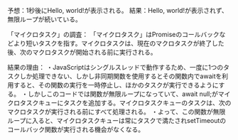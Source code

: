予想：1秒後にHello, world!が表示される。
結果：Hello, world!が表示されず、無限ループが続いている。

「マイクロタスク」の調査：
「マイクロタスク」はPromiseのコールバックなどより短いタスクを指す。マイクロタスクは、現在のマクロタスクが終了した後、次のマクロタスクが開始される前に実行される。

結果の理由：
・JavaScriptはシングルスレッドで動作するため、一度に1つのタスクしか処理できない、しかし非同期関数を使用するとその関数内でawaitを利用すると、その関数の実行を一時停止し、ほかのタスクが実行できるようにする。
・しかしこのコードでは関数が無限ループになっていて、await null;がマイクロタスクキューにタスクを追加する。マイクロタスクキューのタスクは、次のマクロタスクが実行される前にすべて処理される。
・よって、この関数が無限ループに入ると、マイクロタスクキューは常にタスクで満たされsetTimeoutのコールバック関数が実行される機会がなくなる。
